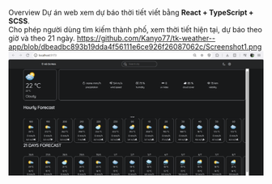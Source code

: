 Overview
Dự án web xem dự báo thời tiết viết bằng **React + TypeScript + SCSS**.  
Cho phép người dùng tìm kiếm thành phố, xem thời tiết hiện tại, dự báo theo giờ và theo 21 ngày.
https://github.com/Kanyo77/tk-weather--app/blob/dbeadbc893b19dda4f56111e6ce926f26087062c/Screenshot1.png
![Screenshot1](https://github.com/Kanyo77/tk-weather--app/blob/dbeadbc893b19dda4f56111e6ce926f26087062c/Screenshot1.png) 
